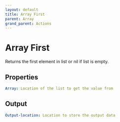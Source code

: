 ```yaml
---
layout: default
title: Array First
parent: Array
grand_parent: Actions
---
```

# Array First
Returns the first element in list or nil if list is empty.

## Properties
```yaml
Array: Location of the list to get the value from
```

## Output
```yaml
Output-location: Location to store the output data
```
